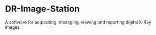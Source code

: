 # DR-Image-Station
A software for acquisiting, managing, viewing and reporting digital X-Ray images.
